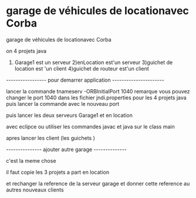# garage de véhicules de locationavec  Corba

garage de véhicules de locationavec  Corba

on 4 projets java 

1) Garage1 est un serveur 
2)enLocation est'un serveur
3)guichet de location est 'un client
4)guichet de routeur est'un client


----------------- pour demarrer application ----------------------

lancer la commande tnameserv -ORBInitialPort 1040 
remarque vous pouvez changer le port 1040  dans les fichier jndi.properties pour les 4 projets java 
puis lancer la commande avec le nouveau port

puis lancer les deux serveurs Garage1 et en location 

avec eclipce ou utiliser  les commandes javac et java sur le class main

apres lancer les client (les guichets )

--------------- ajouter autre garage --------------

c'est la meme chose 

il faut copie les 3 projets a part en location

et rechanger la reference de la serveur garage et donner cette reference au autres nouveaux clients 







